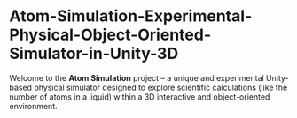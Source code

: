 # Atom-Simulation-Experimental-Physical-Object-Oriented-Simulator-in-Unity-3D
Welcome to the **Atom Simulation** project – a unique and experimental Unity-based physical simulator designed to explore scientific calculations (like the number of atoms in a liquid) within a 3D interactive and object-oriented environment.
